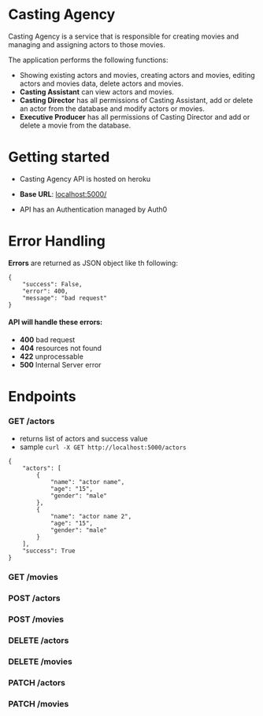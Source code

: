 # Casting Agency

Casting Agency is a service that is responsible for creating movies and managing and assigning actors to those movies.

The application performs the following functions:
- Showing existing actors and movies, creating actors and movies, editing actors and movies data, delete actors and movies.
- **Casting Assistant** can view actors and movies.
- **Casting Director** has all permissions of Casting Assistant, add or delete an actor from the database and modify actors or movies.
- **Executive Producer** has all permissions of Casting Director and add or delete a movie from the database.

# Getting started

- Casting Agency API is hosted on heroku
- **Base URL**: [localhost:5000/](http://localhost:5000/)

- API has an Authentication managed by Auth0

# Error Handling

**Errors** are returned as JSON object like th following:

```
{
    "success": False,
    "error": 400,
    "message": "bad request"
}
```
#### API will handle these errors:
- **400** bad request
- **404** resources not found
- **422** unprocessable
- **500** Internal Server error

# Endpoints

### GET /actors

- returns list of actors and success value
- sample `curl -X GET http://localhost:5000/actors`

```
{
    "actors": [
        {
            "name": "actor name",
            "age": "15",
            "gender": "male"
        }, 
        {
            "name": "actor name 2",
            "age": "15",
            "gender": "male"
        }
    ], 
    "success": True
}
```


### GET /movies


### POST /actors


### POST /movies


### DELETE /actors


### DELETE /movies


### PATCH /actors


### PATCH /movies
